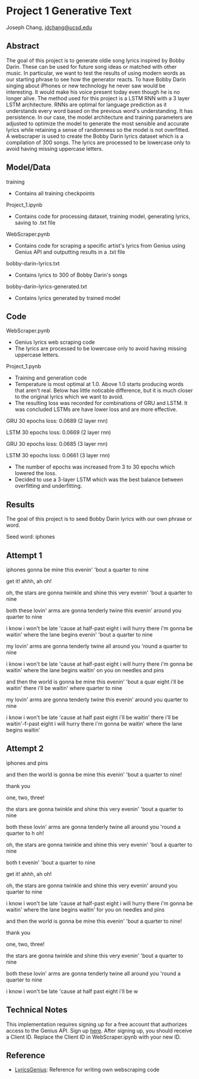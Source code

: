 # Project 1 Generative Text

Joseph Chang, jdchang@ucsd.edu

## Abstract

The goal of this project is to generate oldie song lyrics inspired by Bobby Darin. These can be used for future song ideas or matched with other music. In particular, we want to test the results of using modern words as our starting phrase to see how the generator reacts. To have Bobby Darin singing about iPhones or new technology he never saw would be interesting. It would make his voice present today even though he is no longer alive. The method used for this project is a LSTM RNN with a 3 layer LSTM architecture. RNNs are optimal for language prediction as it understands every word based on the previous word's understanding. It has persistence. In our case, the model architecture and training parameters are adjusted to optimize the model to generate the most sensible and accurate lyrics while retaining a sense of randomness so the model is not overfitted. A webscraper is used to create the Bobby Darin lyrics dataset which is a compilation of 300 songs. The lyrics are processed to be lowercase only to avoid having missing uppercase letters.


## Model/Data

training
- Contains all training checkpoints

Project_1.ipynb
- Contains code for processing dataset, training model, generating lyrics, saving to .txt file

WebScraper.pynb
- Contains code for scraping a specific artist's lyrics from Genius using Genius API and outputting results in a .txt file

bobby-darin-lyrics.txt
- Contains lyrics to 300 of Bobby Darin's songs

bobby-darin-lyrics-generated.txt
- Contains lyrics generated by trained model

## Code

WebScraper.pynb 
- Genius lyrics web scraping code
- The lyrics are processed to be lowercase only to avoid having missing uppercase letters.

Project_1.pynb 
- Training and generation code
- Temperature is most optimal at 1.0. Above 1.0 starts producing words that aren't real. Below has little noticable difference, but it is much closer to the original lyrics which we want to avoid.
- The resulting loss was recorded for combinations of GRU and LSTM. It was concluded LSTMs are have lower loss and are more effective.

GRU  30 epochs loss: 0.0689 (2 layer rnn)

LSTM 30 epochs loss: 0.0669 (2 layer rnn)

GRU  30 epochs loss: 0.0685 (3 layer rnn)

LSTM 30 epochs loss: 0.0661 (3 layer rnn)

- The number of epochs was increased from 3 to 30 epochs which lowered the loss.
- Decided to use a 3-layer LSTM which was the best balance between overfitting and underfitting.


## Results

The goal of this project is to seed Bobby Darin lyrics with our own phrase or word.

Seed word: iphones

Attempt 1
--------------
iphones gonna be mine
this evenin'
'bout a quarter to nine

get it!
ahhh, ah
oh!

oh, the stars
are gonna twinkle and shine
this very evenin'
'bout a quarter to nine

both these lovin' arms
are gonna tenderly twine
this evenin' around you
quarter to nine

i know i won't be late
'cause at half-past eight
i will hurry there
i'm gonna be waitin' where the lane begins evenin'
'bout a quarter to nine

my lovin' arms
are gonna tenderly twine
all around you
'round a quarter to nine

i know i won't be late
'cause at half-past eight
i will hurry there
i'm gonna be waitin' where the lane begins
waitin' on you on needles and pins

and then
the world is gonna be mine
this evenin'
'bout a quar eight
i'll be waitin' there
i'll be waitin' where quarter to nine

my lovin' arms
are gonna tenderly twine
this evenin' around you
quarter to nine

i know i won't be late
'cause at half past eight
i'll be waitin' there
i'll be waitin'-f-past eight
i will hurry there
i'm gonna be waitin' where the lane begins
waitin' 

Attempt 2
--------------
iphones and pins

and then
the world is gonna be mine
this evenin'
'bout a quarter to nine!

thank you

one, two, three!

the stars
are gonna twinkle and shine
this very evenin'
'bout a quarter to nine

both these lovin' arms
are gonna tenderly twine
all around you
'round a quarter to h
oh!

oh, the stars
are gonna twinkle and shine
this very evenin'
'bout a quarter to nine

both t evenin'
'bout a quarter to nine

get it!
ahhh, ah
oh!

oh, the stars
are gonna twinkle and shine
this very evenin' around you
quarter to nine

i know i won't be late
'cause at half-past eight
i will hurry there
i'm gonna be waitin' where the lane begins
waitin' for you on needles and pins

and then
the world is gonna be mine
this evenin'
'bout a quarter to nine!

thank you

one, two, three!

the stars
are gonna twinkle and shine
this very evenin'
'bout a quarter to nine

both these lovin' arms
are gonna tenderly twine
all around you
'round a quarter to nine

i know i won't be late
'cause at half past eight
i'll be w

## Technical Notes

This implementation requires signing up for a free account that authorizes access to the Genius API. Sign up [here](https://genius.com/api-clients). After signing up, you should receive a Client ID. Replace the Client ID in WebScraper.ipynb with your new ID.

## Reference

- [LyricsGenius](https://github.com/johnwmillr/LyricsGenius): Reference for writing own webscraping code

